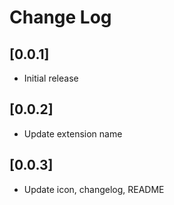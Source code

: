 # Change Log

## [0.0.1]

- Initial release

## [0.0.2]

- Update extension name

## [0.0.3]

- Update icon, changelog, README